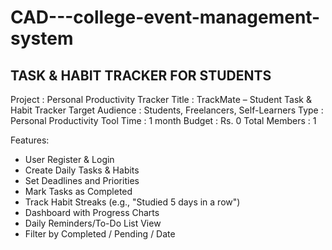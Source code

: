 # CAD---college-event-management-system

TASK & HABIT TRACKER FOR STUDENTS
---------------------------------

Project         : Personal Productivity Tracker
Title           : TrackMate – Student Task & Habit Tracker
Target Audience : Students, Freelancers, Self-Learners
Type            : Personal Productivity Tool
Time            : 1 month
Budget          : Rs. 0
Total Members   : 1

Features:

* User Register & Login
* Create Daily Tasks & Habits
* Set Deadlines and Priorities
* Mark Tasks as Completed
* Track Habit Streaks (e.g., "Studied 5 days in a row")
* Dashboard with Progress Charts 
* Daily Reminders/To-Do List View
* Filter by Completed / Pending / Date
